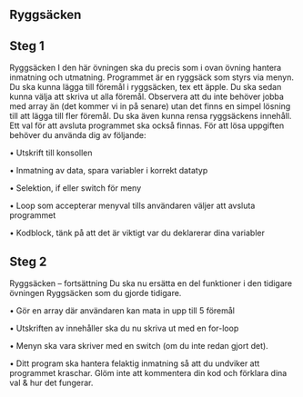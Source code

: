 ## Ryggsäcken
## Steg 1

Ryggsäcken
I den här övningen ska du precis som i ovan övning hantera inmatning och utmatning. Programmet är en ryggsäck som styrs via menyn. 
Du ska kunna lägga till föremål i ryggsäcken, tex ett äpple. Du ska sedan kunna välja att skriva ut alla föremål. Observera att du inte 
behöver jobba med array än (det kommer vi in på senare) utan det finns en simpel lösning till att lägga till fler föremål. Du ska även 
kunna rensa ryggsäckens innehåll. Ett val för att avsluta programmet ska också finnas. För att lösa uppgiften behöver du använda dig av 
följande: 

•	Utskrift till konsollen

•	Inmatning av data, spara variabler i korrekt datatyp

•	Selektion, if eller switch för meny

•	Loop som accepterar menyval tills användaren väljer att avsluta programmet

•	Kodblock, tänk på att det är viktigt var du deklarerar dina variabler


## Steg 2

Ryggsäcken – fortsättning
Du ska nu ersätta en del funktioner i den tidigare övningen Ryggsäcken som du gjorde tidigare. 

•	Gör en array där användaren kan mata in upp till 5 föremål

•	Utskriften av innehåller ska du nu skriva ut med en for-loop

•	Menyn ska vara skriver med en switch (om du inte redan gjort det).

•	Ditt program ska hantera felaktig inmatning så att du undviker att programmet kraschar.
Glöm inte att kommentera din kod och förklara dina val & hur det fungerar.

